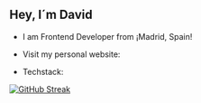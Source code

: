 ## Hey, I´m David

* I am Frontend Developer from ¡Madrid, Spain!

* Visit my personal website:

* Techstack:

[![GitHub Streak](https://github-readme-streak-stats.herokuapp.com?user=davidfdez28&theme=dark)](https://git.io/streak-stats)
